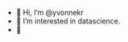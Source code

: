 - 👋 Hi, I’m @yvonnekr
- 👀 I’m interested in datascience.
- 🌱 



<!---
yvonnekr/yvonnekr is a ✨ special ✨ repository because its `README.md` (this file) appears on your GitHub profile.
You can click the Preview link to take a look at your changes.
--->
